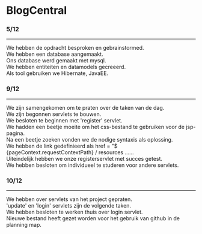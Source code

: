 # BlogCentral

<h3> 5/12 </h3>
<hr>
We hebben de opdracht besproken en gebrainstormed.<br>
We hebben een database aangemaakt.<br>
Ons database werd gemaakt met mysql.<br>
We hebben entiteiten en datamodels gecreeerd.<br>
Als tool gebruiken we Hibernate, JavaEE.<br>

<h3> 9/12 </h3>
<hr>
We zijn samengekomen om te praten over de taken van de dag.<br>
We zijn begonnen servlets te bouwen.<br>
We besloten te beginnen met 'register' servlet.<br>
We hadden een beetje moeite om het css-bestand te gebruiken voor de jsp-pagina.<br>
Na een beetje zoeken vonden we de nodige syntaxis als oplossing.<br>
We hebben de link gedefinieerd als href = "$ {pageContext.requestContextPath} / resources ......<br>
Uiteindelijk hebben we onze registerservlet met succes getest.<br>
We hebben besloten om individueel te studeren voor andere servlets.<br>

<h3> 10/12 </h3>
<hr>
We hebben over servlets van het project gepraten.<br>
'update' en 'login' servlets zijn de volgende taken.<br>
We hebben besloten te werken thuis over login servlet.<br>
Nieuwe bestand heeft gezet worden voor het gebruik van github in de planning map.<br>

